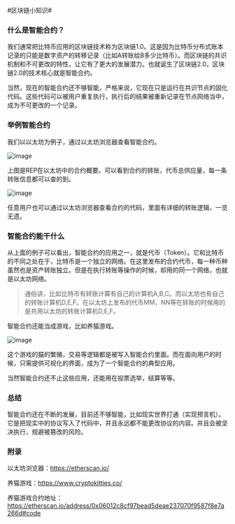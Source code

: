 #区块链小知识# 



### 什么是智能合约？

我们通常把比特币应用的区块链技术称为区块链1.0。这是因为比特币分布式账本记录的只能是数字资产的转移记录（比如A转账给B多少比特币）。而区块链的共识机制和不可更改的特性，让它有了更大的发展潜力。也就诞生了区块链2.0，区块链2.0的技术核心就是智能合约。

当然，现在的智能合约还不够智能，严格来说，它现在只是运行在共识节点的固化代码。这些代码可以被用户重复执行，执行后的结果被重新记录在节点网络当中，成为不可更改的一个记录。

### 举例智能合约

我们以以太坊为例子，通过以太坊浏览器查看智能合约。

![image](http://wx3.sinaimg.cn/large/c1b251b3gy1ft3emhcmw0j20yn0j477f.jpg)



上图是REP在以太坊中的合约概要。可以看到合约的转账，代币总供应量，每一条转账信息都可以查的到。

![image](http://wx3.sinaimg.cn/large/c1b251b3gy1ft3en5bjioj210b0o2q5v.jpg)

任意用户也可以通过以太坊浏览器查看合约的代码，里面有详细的转账逻辑，一览无遗。

### 智能合约能干什么

从上面的例子可以看出，智能合约的应用之一，就是代币（Token）。它和比特币的不同之处在于，比特币是一个独立的网络。在这里发布的合约代币，每一种币种虽然也是资产转账独立。但是在执行转账等操作的时候，却用的同一个网络，也就是以太坊网络。

> 通俗讲，比如比特币有转账计算有自己的计算机A,B,C。而以太坊也有自己的转账计算机D,E,F。在以太坊上发布的代币MM，NN等在转账的时候用的是共用以太坊的转账计算机D,E,F。

智能合约还能当成游戏，比如养猫游戏。

![image](http://wx4.sinaimg.cn/large/c1b251b3gy1ft3f2cdzpjj216u0i3jw2.jpg)



这个游戏的猫的繁殖，交易等逻辑都是被写入智能合约里面。而在面向用户的时候，只需提供可视化的界面，成为了一个智能合约的典型应用。

当然智能合约还不止这些应用，还能用在投票选举，结算等等。

### 总结

智能合约还在不断的发展，目前还不够智能，比如现实世界打通（实现预言机）。它是把现实中的协议写入了代码中，并且永远都不能更改协议的内容。并且会被坚决执行，规避被篡改的风险。

### 附录

以太坊浏览器：https://etherscan.io/

养猫游戏：https://www.cryptokitties.co/

养猫游戏合约地址：https://etherscan.io/address/0x06012c8cf97bead5deae237070f9587f8e7a266d#code













